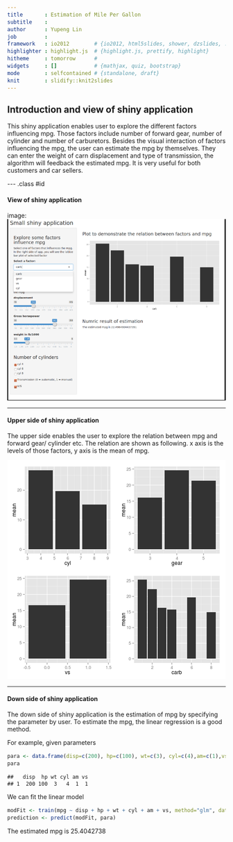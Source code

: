 ```yaml
---
title       : Estimation of Mile Per Gallon
subtitle    : 
author      : Yupeng Lin
job         : 
framework   : io2012        # {io2012, html5slides, shower, dzslides, ...}
highlighter : highlight.js  # {highlight.js, prettify, highlight}
hitheme     : tomorrow      # 
widgets     : []            # {mathjax, quiz, bootstrap}
mode        : selfcontained # {standalone, draft}
knit        : slidify::knit2slides
---
```


## Introduction and view of shiny application

This shiny application enables user to explore the different factors influencing mpg. Those factors include number of forward gear, number of cylinder and number of carburetors. Besides the visual interaction of factors influencing the mpg, the user can estimate the mpg by themselves. They can enter the weight of carn displacement and type of transmission, the algorithm will feedback the estimated mpg. It is very useful for both customers and car sellers.


--- .class #id 

#### View of shiny application
image: ![](shiny.png)

---
#### Upper side of shiny application
The upper side enables the user to explore the relation between mpg and forward gear/ cylinder etc. The relation are shown as following. x axis is the levels of those factors, y axis is the mean of mpg.

![plot of chunk unnamed-chunk-1](assets/fig/unnamed-chunk-1-1.png) 

---
#### Down side of shiny application
The down side of shiny application is the estimation of mpg by specifying the parameter by user. To estimate the mpg, the linear regression is a good method.

For example, given parameters

```r
para <- data.frame(disp=c(200), hp=c(100), wt=c(3), cyl=c(4),am=c(1),vs=c(1))
para
```

```
##   disp  hp wt cyl am vs
## 1  200 100  3   4  1  1
```
We can fit the linear model

```r
modFit <- train(mpg ~ disp + hp + wt + cyl + am + vs, method="glm", data=mtcars)
prediction <- predict(modFit, para)
```

The estimated mpg is 25.4042738
